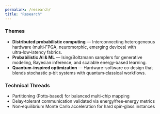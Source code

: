 ```yaml
---
permalink: /research/
title: "Research"
---
```


### Themes
- **Distributed probabilistic computing** — Interconnecting heterogeneous hardware (multi‑FPGA, neuromorphic, emerging devices) with ultra‑low‑latency fabrics.
- **Probabilistic AI & ML** — Ising/Boltzmann samplers for generative modeling, Bayesian inference, and scalable energy‑based learning.
- **Quantum‑inspired optimization** — Hardware–software co‑design that blends stochastic p‑bit systems with quantum‑classical workflows.

### Technical Threads
- Partitioning (Potts‑based) for balanced multi‑chip mapping
- Delay‑tolerant communication validated via energy/free‑energy metrics
- Non‑equilibrium Monte Carlo acceleration for hard spin‑glass instances
